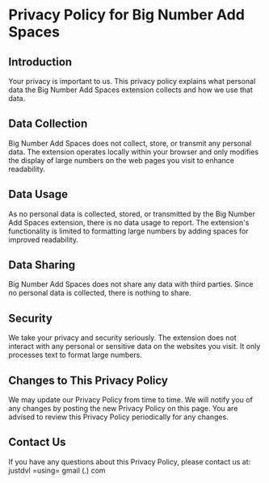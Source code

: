# Privacy Policy for Big Number Add Spaces

## Introduction
Your privacy is important to us. This privacy policy explains what personal data the Big Number Add Spaces extension collects and how we use that data.

## Data Collection
Big Number Add Spaces does not collect, store, or transmit any personal data. The extension operates locally within your browser and only modifies the display of large numbers on the web pages you visit to enhance readability.

## Data Usage
As no personal data is collected, stored, or transmitted by the Big Number Add Spaces extension, there is no data usage to report. The extension's functionality is limited to formatting large numbers by adding spaces for improved readability.

## Data Sharing
Big Number Add Spaces does not share any data with third parties. Since no personal data is collected, there is nothing to share.

## Security
We take your privacy and security seriously. The extension does not interact with any personal or sensitive data on the websites you visit. It only processes text to format large numbers.

## Changes to This Privacy Policy
We may update our Privacy Policy from time to time. We will notify you of any changes by posting the new Privacy Policy on this page. You are advised to review this Privacy Policy periodically for any changes.

## Contact Us
If you have any questions about this Privacy Policy, please contact us at:
justdvl =using= gmail (.) com
